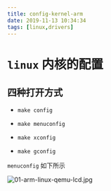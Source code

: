 ```yaml
---
title: config-kernel-arm
date: 2019-11-13 10:34:34
tags: [linux,drivers]
---
```


# `linux` 内核的配置

<!--more-->

## 四种打开方式

- `make config`

- `make menuconfig`

- `make xconfig`

- `make gconfig`

`menuconfig` 如下所示

![01-arm-linux-qemu-lcd.jpg](https://i.loli.net/2019/11/13/RV1HtyCN2Y3OPsW.jpg)